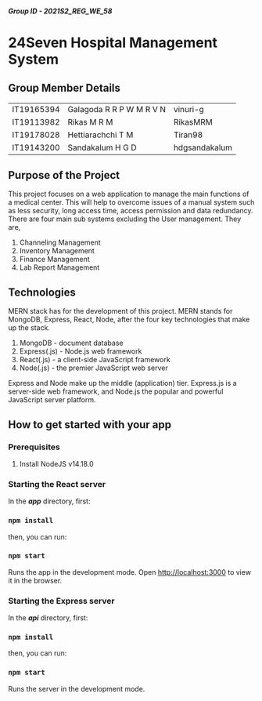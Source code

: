 <h5>Group ID - 2021S2_REG_WE_58</h5>

# 24Seven Hospital Management System

## Group Member Details

<table>
    <tr>
      <td>IT19165394</td>
      <td>Galagoda R R P W M R V N</td>
      <td>vinuri-g</td>
    </tr>
    <tr>
      <td>IT19113982</td>
      <td>Rikas M R M</td>
      <td>RikasMRM</td>
    </tr>
    <tr>
      <td>IT19178028</td>
      <td>Hettiarachchi T M </td>
      <td>Tiran98</td>
    </tr>
    <tr>
      <td>IT19143200</td>
      <td>Sandakalum H G D</td>
      <td>hdgsandakalum</td>
    </tr>
</table>

## Purpose of the Project


This project focuses on a web application to manage the main functions of a medical center. This will help to overcome issues of a manual system such as less security, long access time, access permission and data redundancy. 
There are four main sub systems excluding the User management. 
They are,
1. Channeling Management
2. Inventory Management
3. Finance Management
4. Lab Report Management

## Technologies

MERN stack has for the development of this project. MERN stands for MongoDB, Express, React, Node, after the four key technologies that make up the stack.

1. MongoDB - document database
2. Express(.js) - Node.js web framework
3. React(.js) - a client-side JavaScript framework
4. Node(.js) - the premier JavaScript web server

Express and Node make up the middle (application) tier. Express.js is a server-side web framework, and Node.js the popular and powerful JavaScript server platform.

## How to get started with your app

### Prerequisites

1. Install NodeJS v14.18.0

### Starting the React server

In the <b><i>app</i></b> directory, first:

### `npm install`

then, you can run:

### `npm start`

Runs the app in the development mode.
Open [http://localhost:3000](http://localhost:3000) to view it in the browser.

### Starting the Express server

In the <b><i>api</i></b> directory, first:

### `npm install`

then, you can run:

### `npm start`

Runs the server in the development mode.
